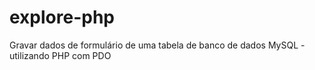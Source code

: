 # explore-php
Gravar dados de formulário de uma tabela de banco de dados MySQL - utilizando PHP com PDO
